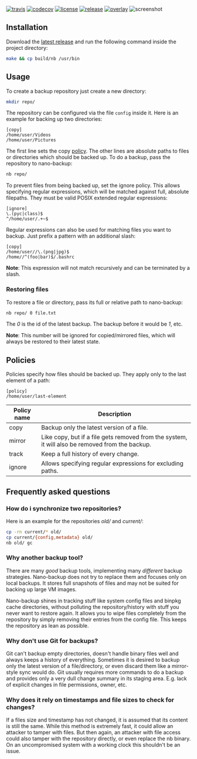 [![travis](https://travis-ci.org/AlxHnr/nano-backup.svg?branch=master)](https://travis-ci.org/AlxHnr/nano-backup)
[![codecov](https://codecov.io/github/AlxHnr/nano-backup/coverage.svg?branch=master)](https://codecov.io/github/AlxHnr/nano-backup?branch=master)
[![license](https://img.shields.io/badge/license-MIT-brightgreen.svg)](https://github.com/AlxHnr/nano-backup/blob/master/LICENSE)
[![release](https://img.shields.io/badge/version-0.2.0-lightgrey.svg)](https://github.com/AlxHnr/nano-backup/releases/tag/v0.2.0)
[![overlay](https://img.shields.io/badge/gentoo-overlay-62548F.svg)](https://github.com/AlxHnr/gentoo-overlay)
![screenshot](https://cdn.rawgit.com/AlxHnr/nano-backup/1729b21e/screenshot.svg)

## Installation

Download the
[latest release](https://github.com/AlxHnr/nano-backup/releases/tag/v0.2.0)
and run the following command inside the project directory:

```sh
make && cp build/nb /usr/bin
```

## Usage

To create a backup repository just create a new directory:

```sh
mkdir repo/
```

The repository can be configured via the file `config` inside it. Here is
an example for backing up two directories:

```desktop
[copy]
/home/user/Videos
/home/user/Pictures
```

The first line sets the copy [policy](#policies). The other lines are
absolute paths to files or directories which should be backed up. To do a
backup, pass the repository to nano-backup:

```sh
nb repo/
```

To prevent files from being backed up, set the ignore policy. This allows
specifying regular expressions, which will be matched against full,
absolute filepaths. They must be valid POSIX extended regular expressions:

```desktop
[ignore]
\.(pyc|class)$
^/home/user/.+~$
```

Regular expressions can also be used for matching files you want to backup.
Just prefix a pattern with an additional slash:

```desktop
[copy]
/home/user//\.(png|jpg)$
/home//^(foo|bar)$/.bashrc
```

**Note**: This expression will not match recursively and can be terminated
by a slash.

### Restoring files

To restore a file or directory, pass its full or relative path to
nano-backup:

```sh
nb repo/ 0 file.txt
```

The _0_ is the id of the latest backup. The backup before it would be _1_,
etc.

**Note**: This number will be ignored for copied/mirrored files, which will
always be restored to their latest state.

## Policies

Policies specify how files should be backed up. They apply only to the last
element of a path:

```desktop
[policy]
/home/user/last-element
```

Policy name | Description
------------|-------------
copy        | Backup only the latest version of a file.
mirror      | Like copy, but if a file gets removed from the system, it will also be removed from the backup.
track       | Keep a full history of every change.
ignore      | Allows specifying regular expressions for excluding paths.

## Frequently asked questions

### How do i synchronize two repositories?

Here is an example for the repositories _old/_ and _current/_:

```sh
cp -rn current/* old/
cp current/{config,metadata} old/
nb old/ gc
```

### Why another backup tool?

There are many _good_ backup tools, implementing many _different_ backup
strategies. Nano-backup does not try to replace them and focuses only on
local backups. It stores full snapshots of files and may not be suited for
backing up large VM images.

Nano-backup shines in tracking stuff like system config files and binpkg
cache directories, without polluting the repository/history with stuff you
never want to restore again. It allows you to wipe files completely from
the repository by simply removing their entries from the config file. This
keeps the repository as lean as possible.

### Why don't use Git for backups?

Git can't backup empty directories, doesn't handle binary files well and
always keeps a history of everything. Sometimes it is desired to backup
only the latest version of a file/directory, or even discard them like a
mirror-style sync would do. Git usually requires more commands to do a
backup and provides only a very dull change summary in its staging area.
E.g. lack of explicit changes in file permissions, owner, etc.

### Why does it rely on timestamps and file sizes to check for changes?

If a files size and timestamp has not changed, it is assumed that its
content is still the same. While this method is extremely fast, it could
allow an attacker to tamper with files. But then again, an attacker with
file access could also tamper with the repository directly, or even replace
the nb binary. On an uncompromised system with a working clock this
shouldn't be an issue.
